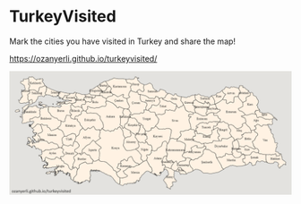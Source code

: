 # TurkeyVisited

Mark the cities you have visited in Turkey and share the map!

https://ozanyerli.github.io/turkeyvisited/

![image](turkeyvisited.png)
